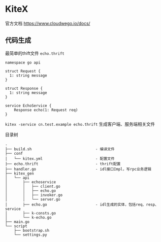 # KiteX

官方文档 https://www.cloudwego.io/docs/

## 代码生成

最简单的thift文件  `echo.thrift`

```thrift
namespace go api

struct Request {
  1: string message
}

struct Response {
  1: string message
}

service EchoService {
    Response echo(1: Request req)
}
```

`kitex -service cn.test.example echo.thrift` 生成客户端、服务端相关文件

目录树
```
.
├── build.sh                             - 编译文件
├── conf                            
│   └── kitex.yml                        - 配置文件
├── echo.thrift                          - thrift配置
├── handler.go                           - idl接口Impl，写rpc业务逻辑
├── kitex_gen
│   └── api
│       ├── echoservice
│       │   ├── client.go
│       │   ├── echo.go
│       │   ├── invoker.go
│       │   └── server.go
│       ├── echo.go                      - idl生成的实体，包括req、resp、service
│       ├── k-consts.go
│       └── k-echo.go
├── main.go
└── script
    ├── bootstrap.sh
    └── settings.py
```

